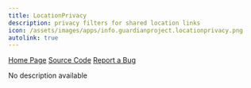 ```yaml
---
title: LocationPrivacy
description: privacy filters for shared location links
icon: /assets/images/apps/info.guardianproject.locationprivacy.png
autolink: true
---
```


<div class="button-bar" markdown="0">
<a class="btn" href="https://guardianproject.info/2015/01/23/sharing-your-location-privately">Home Page</a>
<a class="btn" href="https://github.com/guardianproject/LocationPrivacy">Source Code</a>
<a class="btn" href="https://dev.guardianproject.info/projects/panic/issues">Report a Bug</a>
</div>

No description available
